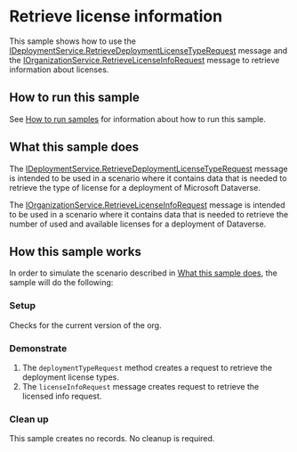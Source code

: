 # Retrieve license information

This sample shows how to use the [IDeploymentService.RetrieveDeploymentLicenseTypeRequest](https://learn.microsoft.com/dotnet/api/microsoft.crm.sdk.messages.retrievedeploymentlicensetyperequest) message and the [IOrganizationService.RetrieveLicenseInfoRequest](https://learn.microsoft.com/dotnet/api/microsoft.crm.sdk.messages.retrievelicenseinforequest) message to retrieve information about licenses.

## How to run this sample

See [How to run samples](https://github.com/microsoft/PowerApps-Samples/blob/master/dataverse/README.md) for information about how to run this sample.

## What this sample does

The [IDeploymentService.RetrieveDeploymentLicenseTypeRequest](https://learn.microsoft.com/dotnet/api/microsoft.crm.sdk.messages.retrievedeploymentlicensetyperequest) message is intended to be used in a scenario where it contains data  that is needed to retrieve the type of license for a deployment of Microsoft Dataverse.

The [IOrganizationService.RetrieveLicenseInfoRequest](https://learn.microsoft.com/dotnet/api/microsoft.crm.sdk.messages.retrievelicenseinforequest) message is intended to be used in a scenario where it contains data that is needed to retrieve the number of used and available licenses for a deployment of Dataverse.

## How this sample works

In order to simulate the scenario described in [What this sample does](#what-this-sample-does), the sample will do the following:

### Setup

Checks for the current version of the org.

### Demonstrate

1. The `deploymentTypeRequest` method creates a request to retrieve the deployment license types.
2. The `licenseInfoRequest` message creates request to retrieve the licensed info request.

### Clean up

This sample creates no records. No cleanup is required.